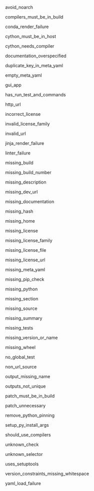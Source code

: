 avoid_noarch

compilers_must_be_in_build

conda_render_failure

cython_must_be_in_host

cython_needs_compiler

documentation_overspecified

duplicate_key_in_meta_yaml

empty_meta_yaml

gui_app

has_run_test_and_commands

http_url

incorrect_license

invalid_license_family

invalid_url

jinja_render_failure

linter_failure

missing_build

missing_build_number

missing_description

missing_dev_url

missing_documentation

missing_hash

missing_home

missing_license

missing_license_family

missing_license_file

missing_license_url

missing_meta_yaml

missing_pip_check

missing_python

missing_section

missing_source

missing_summary

missing_tests

missing_version_or_name

missing_wheel

no_global_test

non_url_source

output_missing_name

outputs_not_unique

patch_must_be_in_build

patch_unnecessary

remove_python_pinning

setup_py_install_args

should_use_compilers

unknown_check

unknown_selector

uses_setuptools

version_constraints_missing_whitespace

yaml_load_failure
